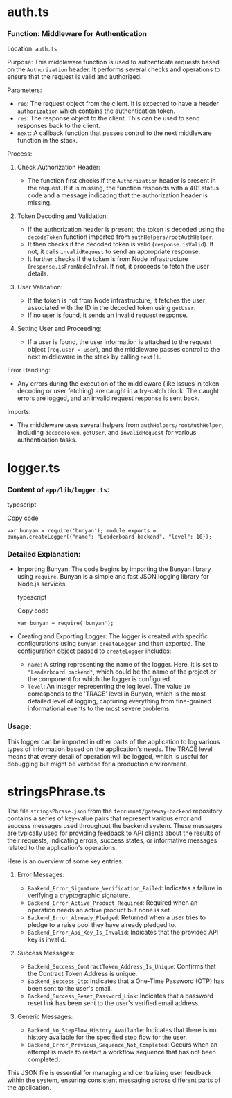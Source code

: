 # auth.ts

### Function: Middleware for Authentication

Location: `auth.ts`

Purpose: This middleware function is used to authenticate requests based on the `Authorization` header. It performs several checks and operations to ensure that the request is valid and authorized.

Parameters:

- `req`: The request object from the client. It is expected to have a header `authorization` which contains the authentication token.
- `res`: The response object to the client. This can be used to send responses back to the client.
- `next`: A callback function that passes control to the next middleware function in the stack.

Process:

1.  Check Authorization Header:

    - The function first checks if the `Authorization` header is present in the request. If it is missing, the function responds with a 401 status code and a message indicating that the authorization header is missing.

2.  Token Decoding and Validation:

    - If the authorization header is present, the token is decoded using the `decodeToken` function imported from `authHelpers/rootAuthHelper`.
    - It then checks if the decoded token is valid (`response.isValid`). If not, it calls `invalidRequest` to send an appropriate response.
    - It further checks if the token is from Node infrastructure (`response.isFromNodeInfra`). If not, it proceeds to fetch the user details.

3.  User Validation:

    - If the token is not from Node infrastructure, it fetches the user associated with the ID in the decoded token using `getUser`.
    - If no user is found, it sends an invalid request response.

4.  Setting User and Proceeding:

    - If a user is found, the user information is attached to the request object (`req.user = user`), and the middleware passes control to the next middleware in the stack by calling `next()`.

Error Handling:

- Any errors during the execution of the middleware (like issues in token decoding or user fetching) are caught in a try-catch block. The caught errors are logged, and an invalid request response is sent back.

Imports:

- The middleware uses several helpers from `authHelpers/rootAuthHelper`, including `decodeToken`, `getUser`, and `invalidRequest` for various authentication tasks.

# logger.ts

### Content of `app/lib/logger.ts`:

typescript

Copy code

`var bunyan = require('bunyan');
module.exports = bunyan.createLogger({"name": "Leaderboard backend", "level": 10});`

### Detailed Explanation:

- Importing Bunyan: The code begins by importing the Bunyan library using `require`. Bunyan is a simple and fast JSON logging library for Node.js services.

  typescript

  Copy code

  `var bunyan = require('bunyan');`

- Creating and Exporting Logger: The logger is created with specific configurations using `bunyan.createLogger` and then exported. The configuration object passed to `createLogger` includes:

  - `name`: A string representing the name of the logger. Here, it is set to `"Leaderboard backend"`, which could be the name of the project or the component for which the logger is configured.
  - `level`: An integer representing the log level. The value `10` corresponds to the 'TRACE' level in Bunyan, which is the most detailed level of logging, capturing everything from fine-grained informational events to the most severe problems.

### Usage:

This logger can be imported in other parts of the application to log various types of information based on the application's needs. The TRACE level means that every detail of operation will be logged, which is useful for debugging but might be verbose for a production environment.

# stringsPhrase.ts

The file `stringsPhrase.json` from the `ferrumnet/gateway-backend` repository contains a series of key-value pairs that represent various error and success messages used throughout the backend system. These messages are typically used for providing feedback to API clients about the results of their requests, indicating errors, success states, or informative messages related to the application's operations.

Here is an overview of some key entries:

1.  Error Messages:

    - `Baakend_Error_Signature_Verification_Failed`: Indicates a failure in verifying a cryptographic signature.
    - `Backend_Error_Active_Product_Required`: Required when an operation needs an active product but none is set.
    - `Backend_Error_Already_Pledged`: Returned when a user tries to pledge to a raise pool they have already pledged to.
    - `Backend_Error_Api_Key_Is_Invalid`: Indicates that the provided API key is invalid.

2.  Success Messages:

    - `Backend_Success_ContractToken_Address_Is_Unique`: Confirms that the Contract Token Address is unique.
    - `Backend_Success_Otp`: Indicates that a One-Time Password (OTP) has been sent to the user's email.
    - `Backend_Success_Reset_Password_Link`: Indicates that a password reset link has been sent to the user's verified email address.

3.  Generic Messages:

    - `Backend_No_StepFlow_History_Available`: Indicates that there is no history available for the specified step flow for the user.
    - `Backend_Error_Previous_Sequence_Not_Completed`: Occurs when an attempt is made to restart a workflow sequence that has not been completed.

This JSON file is essential for managing and centralizing user feedback within the system, ensuring consistent messaging across different parts of the application.
